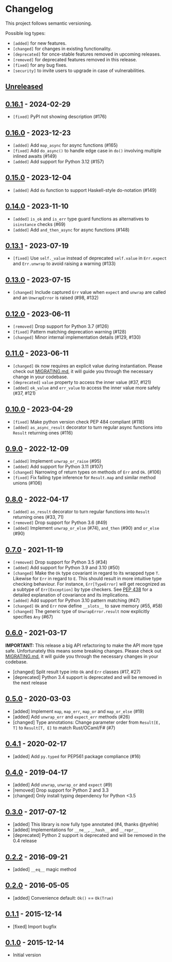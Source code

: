 # Changelog

This project follows semantic versioning.

Possible log types:

- `[added]` for new features.
- `[changed]` for changes in existing functionality.
- `[deprecated]` for once-stable features removed in upcoming releases.
- `[removed]` for deprecated features removed in this release.
- `[fixed]` for any bug fixes.
- `[security]` to invite users to upgrade in case of vulnerabilities.

## [Unreleased]

## [0.16.1] - 2024-02-29

- `[fixed]` PyPI not showing description (#176)

## [0.16.0] - 2023-12-23

- `[added]` Add `map_async` for async functions (#165)
- `[fixed]` Add `do_async()` to handle edge case in `do()` involving multiple inlined awaits (#149)
- `[added]` Add support for Python 3.12 (#157)

## [0.15.0] - 2023-12-04

- `[added]` Add `do` function to support Haskell-style do-notation (#149)

## [0.14.0] - 2023-11-10

- `[added]` `is_ok` and `is_err` type guard functions as alternatives to `isinstance` checks (#69)
- `[added]` Add `and_then_async` for async functions (#148)

## [0.13.1] - 2023-07-19

- `[fixed]`  Use `self._value` instead of deprecated `self.value` in `Err.expect` and `Err.unwrap` to avoid raising a warning (#133)

## [0.13.0] - 2023-07-15

- `[changed]` Include captured `Err` value when `expect` and `unwrap` are called and an `UnwrapError` is raised (#98, #132)

## [0.12.0] - 2023-06-11

- `[removed]` Drop support for Python 3.7 (#126)
- `[fixed]` Pattern matching deprecation warning (#128)
- `[changed]` Minor internal implementation details (#129, #130)

## [0.11.0] - 2023-06-11

- `[changed]` `Ok` now requires an explicit value during instantiation. Please
  check out [MIGRATING.md], it will guide you through the necessary change in
  your codebase.
- `[deprecated]` `value` property to access the inner value (#37, #121)
- `[added]` `ok_value` and `err_value` to access the inner value more safely (#37, #121)

## [0.10.0] - 2023-04-29

- `[fixed]` Make python version check PEP 484 compliant (#118)
- `[added]` `as_async_result` decorator to turn regular async functions into
  `Result` returning ones (#116)

## [0.9.0] - 2022-12-09

- `[added]` Implement `unwrap_or_raise` (#95)
- `[added]` Add support for Python 3.11 (#107)
- `[changed]` Narrowing of return types on methods of `Err` and `Ok`. (#106)
- `[fixed]` Fix failing type inference for `Result.map` and similar method
  unions (#106)

## [0.8.0] - 2022-04-17

- `[added]` `as_result` decorator to turn regular functions into
  `Result` returning ones (#33, 71)
- `[removed]` Drop support for Python 3.6 (#49)
- `[added]` Implement `unwrap_or_else` (#74), `and_then` (#90) and `or_else` (#90)

## [0.7.0] - 2021-11-19

- `[removed]` Drop support for Python 3.5 (#34)
- `[added]` Add support for Python 3.9 and 3.10 (#50)
- `[changed]` Make the `Ok` type covariant in regard to its wrapped type `T`.
  Likewise for `Err` in regard to `E`. This should result in more intuitive
  type checking behaviour. For instance, `Err[TypeError]` will get recognized
  as a subtype of `Err[Exception]` by type checkers. See [PEP 438] for a
  detailed explanation of covariance and its implications.
- `[added]` Add support for Python 3.10 pattern matching (#47)
- `[changed]` `Ok` and `Err` now define `__slots__` to save memory (#55, #58)
- `[changed]` The generic type of `UnwrapError.result` now explicitly specifies `Any` (#67)

[PEP 438]: https://www.python.org/dev/peps/pep-0483/#covariance-and-contravariance

## [0.6.0] - 2021-03-17

**IMPORTANT:** This release a big API refactoring to make the API more type
safe. Unfortunately this means some breaking changes. Please check out
[MIGRATING.md], it will guide you through the necessary changes in your
codebase.


- [changed] Split result type into `Ok` and `Err` classes (#17, #27)
- [deprecated] Python 3.4 support is deprecated and will be removed in the next
  release

## [0.5.0] - 2020-03-03

 - [added] Implement `map`, `map_err`, `map_or` and `map_or_else` (#19)
 - [added] Add `unwrap_err` and `expect_err` methods (#26)
 - [changed] Type annotations: Change parameter order
   from `Result[E, T]` to `Result[T, E]` to match Rust/OCaml/F# (#7)

## [0.4.1] - 2020-02-17

 - [added] Add `py.typed` for PEP561 package compliance (#16)

## [0.4.0] - 2019-04-17

 - [added] Add `unwrap`, `unwrap_or` and `expect` (#9)
 - [removed] Drop support for Python 2 and 3.3
 - [changed] Only install typing dependency for Python <3.5

## [0.3.0] - 2017-07-12

 - [added] This library is now fully type annotated (#4, thanks @tyehle)
 - [added] Implementations for `__ne__`, `__hash__` and `__repr__`
 - [deprecated] Python 2 support is deprecated and will be removed in the 0.4 release

## [0.2.2] - 2016-09-21

 - [added] `__eq__` magic method

## [0.2.0] - 2016-05-05

 - [added] Convenience default: `Ok()` == `Ok(True)`

## [0.1.1] - 2015-12-14

 - [fixed] Import bugfix

## [0.1.0] - 2015-12-14

 - Initial version

[MIGRATING.md]: https://github.com/rustedpy/result/blob/main/MIGRATING.md
[Unreleased]: https://github.com/rustedpy/result/compare/v0.16.1...HEAD
[0.16.1]: https://github.com/rustedpy/result/compare/v0.16.0...v0.16.1
[0.16.0]: https://github.com/rustedpy/result/compare/v0.15.0...v0.16.0
[0.15.0]: https://github.com/rustedpy/result/compare/v0.14.0...v0.15.0
[0.14.0]: https://github.com/rustedpy/result/compare/v0.13.1...v0.14.0
[0.13.1]: https://github.com/rustedpy/result/compare/v0.13.0...v0.13.1
[0.13.0]: https://github.com/rustedpy/result/compare/v0.12.0...v0.13.0
[0.12.0]: https://github.com/rustedpy/result/compare/v0.11.0...v0.12.0
[0.11.0]: https://github.com/rustedpy/result/compare/v0.10.0...v0.11.0
[0.10.0]: https://github.com/rustedpy/result/compare/v0.9.0...v0.10.0
[0.9.0]: https://github.com/rustedpy/result/compare/v0.8.0...v0.9.0
[0.8.0]: https://github.com/rustedpy/result/compare/v0.7.0...v0.8.0
[0.7.0]: https://github.com/rustedpy/result/compare/v0.6.0...v0.7.0
[0.6.0]: https://github.com/rustedpy/result/compare/v0.5.0...v0.6.0
[0.5.0]: https://github.com/rustedpy/result/compare/v0.4.1...v0.5.0
[0.4.1]: https://github.com/rustedpy/result/compare/v0.4.0...v0.4.1
[0.4.0]: https://github.com/rustedpy/result/compare/v0.3.0...v0.4.0
[0.3.0]: https://github.com/rustedpy/result/compare/v0.2.2...v0.3.0
[0.2.2]: https://github.com/rustedpy/result/compare/v0.2.1...v0.2.2
[0.2.1]: https://github.com/rustedpy/result/compare/v0.2.0...v0.2.1
[0.2.0]: https://github.com/rustedpy/result/compare/v0.1.1...v0.2.0
[0.1.1]: https://github.com/rustedpy/result/compare/v0.1.0...v0.1.1
[0.1.0]: https://github.com/rustedpy/result/compare/3ca7d83...v0.1.0
